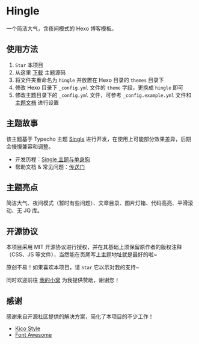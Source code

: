 # Hingle

一个简洁大气，含夜间模式的 Hexo 博客模板。

## 使用方法

1. `Star` 本项目
2. 从这里 [下载](https://github.com/Dreamer-Paul/Hingle/archive/master.zip) 主题源码
3. 将文件夹重命名为 `hingle` 并放置在 Hexo 目录的 `themes` 目录下
4. 修改 Hexo 目录下 `_config.yml` 文件的 `theme` 字段，更换成 `hingle` 即可
5. 修改主题目录下的 `_config.yml` 文件，可参考 `_config.example.yml` 文件和 [主题文档](https://docs.paul.ren/hingle) 进行设置

## 主题故事

该主题基于 Typecho 主题 [Single](https://github.com/Dreamer-Paul/Single) 进行开发，在使用上可能部分效果差异，后期会慢慢兼容和调整。

- 开发历程：[Single 主题与单身狗](https://paugram.com/essay/single-theme-and-single-dog.html)
- 帮助文档 & 常见问题：[传送门](https://docs.paul.ren/hingle)

## 主题亮点

简洁大气、夜间模式（暂时有些问题）、文章目录、图片灯箱、代码高亮、平滑滚动、无 JQ 库。

## 开源协议

本项目采用 MIT 开源协议进行授权，并在其基础上须保留原作者的版权注释（CSS、JS 等文件），当然能在页尾写上主题地址就是最好的啦~

原创不易！如果喜欢本项目，请 `Star` 它以示对我的支持~

同时欢迎前往 [我的小窝](https://paul.ren/donate) 为我提供赞助，谢谢您！

## 感谢

感谢来自开源社区提供的解决方案，简化了本项目的不少工作！

- [Kico Style](https://github.com/Dreamer-Paul/Kico-Style)
- [Font Awesome](https://github.com/FortAwesome/Font-Awesome)
